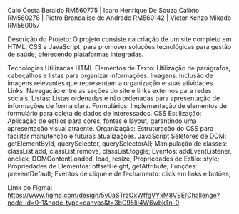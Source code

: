 Caio Costa Beraldo RM560775 | Icaro Henrique De Souza Calixto RM560278 | Pietro Brandalise de Andrade RM560142 | Victor Kenzo Mikado RM560057

Descrição do Projeto: O projeto consiste na criação de um site completo em HTML, CSS e JavaScript, para promover soluções tecnológicas para gestão de saúde, oferecendo plataformas integradas.

Tecnologias Utilizadas HTML Elementos de Texto: Utilização de parágrafos, cabeçalhos e listas para organizar informações. Imagens: Inclusão de imagens relevantes que representam a organização e suas atividades. 
Links: Navegação entre as seções do site e links externos para redes sociais. Listas: Listas ordenadas e não ordenadas para apresentação de informações de forma clara. Formulários: Implementação de elementos de formulário para coleta de dados de interessados. CSS Estilização: Aplicação de estilos para cores, fontes e layout, garantindo uma apresentação visual atraente.
Organização: Estruturação do CSS para facilitar manutenção e futuras atualizações. JavaScript Seletores de DOM: getElementById, querySelector, querySelectorAll; Manipulação de classes: classList.add, classList.remove, classList.toggle; Eventos: addEventListener, onclick, DOMContentLoaded, load, resize; Propriedades de Estilo: style; Propriedades de Elementos: offsetHeight, getAttribute; Funções: preventDefault; Eventos de clique e de fechamento: click em links e botões;

Limk do Figma: https://www.figma.com/design/5v0aSTrzOxWffgVYxM8VSE/Challenge?node-id=0-1&node-type=canvas&t=3bC95IiI4W6wbkTn-0

